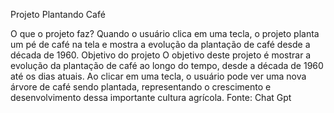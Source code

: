 Projeto Plantando Café

O que o projeto faz?
Quando o usuário clica em uma tecla, o projeto planta um pé de café na tela e mostra a evolução da plantação de café desde a década de 1960.
Objetivo do projeto
O objetivo deste projeto é mostrar a evolução da plantação de café ao longo do tempo, desde a década de 1960 até os dias atuais. Ao clicar em uma tecla, o usuário pode ver uma nova árvore de café sendo plantada, 
representando o crescimento e desenvolvimento dessa importante cultura agrícola.
Fonte: Chat Gpt
